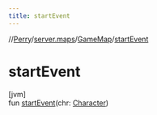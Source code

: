 ```yaml
---
title: startEvent
---
```

//[Perry](../../../index.html)/[server.maps](../index.html)/[GameMap](index.html)/[startEvent](start-event.html)



# startEvent



[jvm]\
fun [startEvent](start-event.html)(chr: [Character](../../client/-character/index.html))




